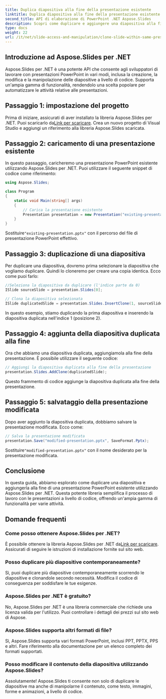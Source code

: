 ```yaml
---
title: Duplica diapositiva alla fine della presentazione esistente
linktitle: Duplica diapositiva alla fine della presentazione esistente
second_title: API di elaborazione di PowerPoint .NET Aspose.Slides
description: Scopri come duplicare e aggiungere una diapositiva alla fine di una presentazione PowerPoint esistente utilizzando Aspose.Slides per .NET. Questa guida passo passo fornisce esempi di codice sorgente e copre l'installazione, la duplicazione delle diapositive, la modifica e altro ancora.
type: docs
weight: 22
url: /it/net/slide-access-and-manipulation/clone-slide-within-same-presentation-to-end/
---
```


## Introduzione ad Aspose.Slides per .NET

Aspose.Slides per .NET è una potente API che consente agli sviluppatori di lavorare con presentazioni PowerPoint in vari modi, inclusa la creazione, la modifica e la manipolazione delle diapositive a livello di codice. Supporta un'ampia gamma di funzionalità, rendendolo una scelta popolare per automatizzare le attività relative alle presentazioni.

## Passaggio 1: impostazione del progetto

 Prima di iniziare, assicurati di aver installato la libreria Aspose.Slides per .NET. Puoi scaricarlo da[Link per scaricare](https://releases.aspose.com/slides/net/). Crea un nuovo progetto di Visual Studio e aggiungi un riferimento alla libreria Aspose.Slides scaricata.

## Passaggio 2: caricamento di una presentazione esistente

In questo passaggio, caricheremo una presentazione PowerPoint esistente utilizzando Aspose.Slides per .NET. Puoi utilizzare il seguente snippet di codice come riferimento:

```csharp
using Aspose.Slides;

class Program
{
    static void Main(string[] args)
    {
        // Carica la presentazione esistente
        Presentation presentation = new Presentation("existing-presentation.pptx");
    }
}
```

 Sostituire`"existing-presentation.pptx"` con il percorso del file di presentazione PowerPoint effettivo.

## Passaggio 3: duplicazione di una diapositiva

Per duplicare una diapositiva, dovremo prima selezionare la diapositiva che vogliamo duplicare. Quindi lo cloneremo per creare una copia identica. Ecco come puoi farlo:

```csharp
//Seleziona la diapositiva da duplicare (l'indice parte da 0)
ISlide sourceSlide = presentation.Slides[0];

// Clona la diapositiva selezionata
ISlide duplicatedSlide = presentation.Slides.InsertClone(1, sourceSlide);
```

In questo esempio, stiamo duplicando la prima diapositiva e inserendo la diapositiva duplicata nell'indice 1 (posizione 2).

## Passaggio 4: aggiunta della diapositiva duplicata alla fine

Ora che abbiamo una diapositiva duplicata, aggiungiamola alla fine della presentazione. È possibile utilizzare il seguente codice:

```csharp
// Aggiungi la diapositiva duplicata alla fine della presentazione
presentation.Slides.AddClone(duplicatedSlide);
```

Questo frammento di codice aggiunge la diapositiva duplicata alla fine della presentazione.

## Passaggio 5: salvataggio della presentazione modificata

Dopo aver aggiunto la diapositiva duplicata, dobbiamo salvare la presentazione modificata. Ecco come:

```csharp
// Salva la presentazione modificata
presentation.Save("modified-presentation.pptx", SaveFormat.Pptx);
```

 Sostituire`"modified-presentation.pptx"` con il nome desiderato per la presentazione modificata.

## Conclusione

In questa guida, abbiamo esplorato come duplicare una diapositiva e aggiungerla alla fine di una presentazione PowerPoint esistente utilizzando Aspose.Slides per .NET. Questa potente libreria semplifica il processo di lavoro con le presentazioni a livello di codice, offrendo un'ampia gamma di funzionalità per varie attività.

## Domande frequenti

### Come posso ottenere Aspose.Slides per .NET?

È possibile ottenere la libreria Aspose.Slides per .NET da[Link per scaricare](https://releases.aspose.com/slides/net/). Assicurati di seguire le istruzioni di installazione fornite sul sito web.

### Posso duplicare più diapositive contemporaneamente?

Sì, puoi duplicare più diapositive contemporaneamente scorrendo le diapositive e clonandole secondo necessità. Modifica il codice di conseguenza per soddisfare le tue esigenze.

### Aspose.Slides per .NET è gratuito?

No, Aspose.Slides per .NET è una libreria commerciale che richiede una licenza valida per l'utilizzo. Puoi controllare i dettagli dei prezzi sul sito web di Aspose.

### Aspose.Slides supporta altri formati di file?

Sì, Aspose.Slides supporta vari formati PowerPoint, inclusi PPT, PPTX, PPS e altri. Fare riferimento alla documentazione per un elenco completo dei formati supportati.

### Posso modificare il contenuto della diapositiva utilizzando Aspose.Slides?

Assolutamente! Aspose.Slides ti consente non solo di duplicare le diapositive ma anche di manipolarne il contenuto, come testo, immagini, forme e animazioni, a livello di codice.